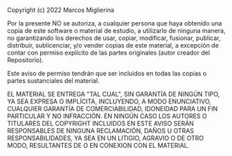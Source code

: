 Copyright (c) 2022 Marcos Miglierina

Por la presente NO se autoriza, a cualquier persona que haya obtenido una copia de este software o material de estudio, a utilizarlo de ninguna manera, no garantizando los derechos de usar, copiar, modificar, fusionar, publicar, distribuir, sublicenciar, y/o vender copias de este material, a excepción de contar con permiso explícito de las partes originales (autor creador del Repositorio).

Este aviso de permiso tendrán que ser incluidos en todas las copias o partes sustanciales del material.

EL MATERIAL SE ENTREGA "TAL CUAL", SIN GARANTÍA DE NINGÚN TIPO, YA SEA EXPRESA O IMPLÍCITA, INCLUYENDO, A MODO ENUNCIATIVO, CUALQUIER GARANTÍA DE COMERCIABILIDAD, IDONEIDAD PARA UN FIN PARTICULAR Y NO INFRACCIÓN. EN NINGÚN CASO LOS AUTORES O TITULARES DEL COPYRIGHT INCLUIDOS EN ESTE AVISO SERÁN RESPONSABLES DE NINGUNA RECLAMACIÓN, DAÑOS U OTRAS RESPONSABILIDADES, YA SEA EN UN LITIGIO, AGRAVIO O DE OTRO MODO, RESULTANTES DE O EN CONEXION CON EL MATERIAL.